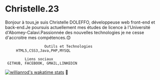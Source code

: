 # Christelle.23
Bonjour à tous,je suis Christelle DOLEFFO, développeuse web front-end et back-end.Je poursuis actuellement mes études de licence à l'Université d'Abomey-Calavi.Passionnée des nouvelles technologies je ne cesse d'accroitre mes compétences.:blush:

                      Outils et Technologies
         HTML5,CSS3,Java,PHP,MYSQL
         
             Liens sociaux
     GITHUB, FACEBOOK, GMAIL,LINKEDIN    
 [![willianrod's wakatime stats](https://github-readme-stats.vercel.app/api/wakatime?username=willianrod)](https://github.com/anuraghazra/github-readme-stats)
 :smiling_face_with_three_hearts:	
